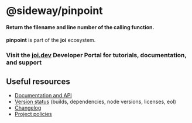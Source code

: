 <span class="citation" data-cites="sideway/pinpoint">@sideway/pinpoint</span>
=============================================================================

#### Return the filename and line number of the calling function.

**pinpoint** is part of the **joi** ecosystem.

### Visit the [joi.dev](https://joi.dev) Developer Portal for tutorials, documentation, and support

Useful resources
----------------

-   [Documentation and API](https://joi.dev/module/pinpoint/)
-   [Version status](https://joi.dev/resources/status/#pinpoint) (builds, dependencies, node versions, licenses, eol)
-   [Changelog](https://joi.dev/module/pinpoint/changelog/)
-   [Project policies](https://joi.dev/policies/)
